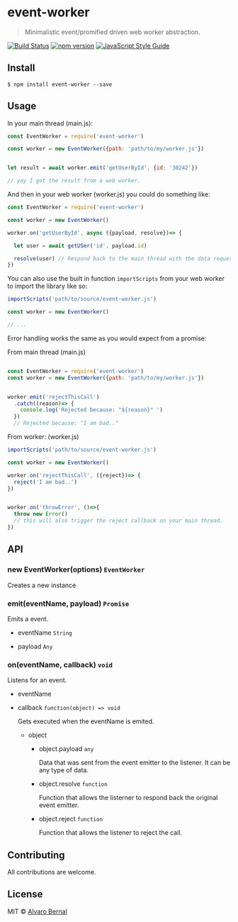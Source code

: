 # event-worker 
> Minimalistic event/promified driven web worker abstraction.

[![Build Status](https://travis-ci.org/AlvaroBernalG/event-worker.svg?branch=master)](https://travis-ci.org/AlvaroBernalG/event-worker) [![npm version](https://badge.fury.io/js/event-worker.svg)](https://badge.fury.io/js/event-worker) [![JavaScript Style Guide](https://img.shields.io/badge/code_style-standard-brightgreen.svg)](https://standardjs.com)

## Install

```
$ npm install event-worker --save
```

## Usage 

In your main thread (main.js): 
```js
const EventWorker = require('event-worker')

const worker = new EventWorker({path: 'path/to/my/worker.js'})


let result = await worker.emit('getUserById', {id: '30242'})

// yay I got the result from a web worker.

```

And then in your web worker (worker.js) you could do something like:

```js
const EventWorker = require('event-worker')

const worker = new EventWorker()

worker.on('getUserById', async ({payload, resolve})=> {

  let user = await getUSer('id', payload.id) 

  resolve(user) // Respond back to the main thread with the data requested.
})
```

You can also use the built in function `importScripts` from your web worker to import the library like so:

```js
importScripts('path/to/source/event-worker.js')

const worker = new EventWorker()

// ...

```

Error handling works the same as you would expect from a promise:

From main thread (main.js)

```js

const EventWorker = require('event-worker')
const worker = new EventWorker({path: 'path/to/my/worker.js'})


worker.emit('rejectThisCall')
  .catch((reason)=> { 
    console.log('Rejected because: "${reason}" ')
  })
  // Rejected because: "I am bad.."

```

From worker: (worker.js)
```js
importScripts('path/to/source/event-worker.js')

const worker = new EventWorker()

worker.on('rejectThisCall', ({reject})=> {
  reject('I am bad..')
})


worker.on('throwError', ()=>{
  throw new Error()
  // this will also trigger the reject callback on your main thread.
})
```

## API

### new EventWorker(options) `EventWorker`

Creates a new instance 

### emit(eventName, payload) `Promise`

Emits a event.
  * eventName `String`

  * payload `Any`


### on(eventName, callback) `void`

Listens for an event. 

* eventName

* callback `function(object) => void`

  Gets executed when the eventName is emited.

  * object 
    * object.payload `any`

      Data that was sent from the event emitter to the listener. It can be any type of data.

    * object.resolve  `function`

      Function that allows the listerner to respond back the original event emitter.

    * object.reject  `function`

      Function that allows the listener to reject the call.


## Contributing

All contributions are welcome.


## License
MIT © [Alvaro Bernal](https://github.com/AlvaroBernalG/) 
